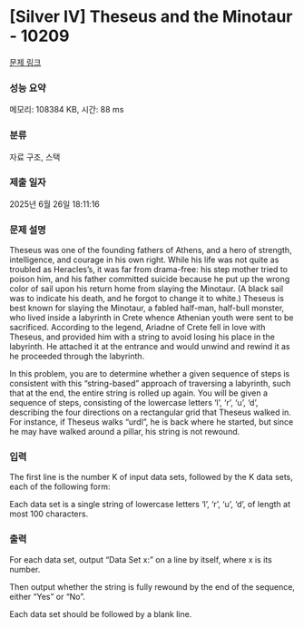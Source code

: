 # [Silver IV] Theseus and the Minotaur - 10209 

[문제 링크](https://www.acmicpc.net/problem/10209) 

### 성능 요약

메모리: 108384 KB, 시간: 88 ms

### 분류

자료 구조, 스택

### 제출 일자

2025년 6월 26일 18:11:16

### 문제 설명

<p>Theseus was one of the founding fathers of Athens, and a hero of strength, intelligence, and courage in his own right. While his life was not quite as troubled as Heracles’s, it was far from drama-free: his step mother tried to poison him, and his father committed suicide because he put up the wrong color of sail upon his return home from slaying the Minotaur. (A black sail was to indicate his death, and he forgot to change it to white.) Theseus is best known for slaying the Minotaur, a fabled half-man, half-bull monster, who lived inside a labyrinth in Crete whence Athenian youth were sent to be sacrificed. According to the legend, Ariadne of Crete fell in love with Theseus, and provided him with a string to avoid losing his place in the labyrinth. He attached it at the entrance and would unwind and rewind it as he proceeded through the labyrinth.</p>

<p>In this problem, you are to determine whether a given sequence of steps is consistent with this “string-based” approach of traversing a labyrinth, such that at the end, the entire string is rolled up again. You will be given a sequence of steps, consisting of the lowercase letters ‘l’, ‘r’, ‘u’, ‘d’, describing the four directions on a rectangular grid that Theseus walked in. For instance, if Theseus walks “urdl”, he is back where he started, but since he may have walked around a pillar, his string is not rewound.</p>

### 입력 

 <p>The first line is the number K of input data sets, followed by the K data sets, each of the following form:</p>

<p>Each data set is a single string of lowercase letters ‘l’, ‘r’, ‘u’, ‘d’, of length at most 100 characters.</p>

### 출력 

 <p>For each data set, output “Data Set x:” on a line by itself, where x is its number.</p>

<p>Then output whether the string is fully rewound by the end of the sequence, either “Yes” or “No”.</p>

<p>Each data set should be followed by a blank line.</p>

